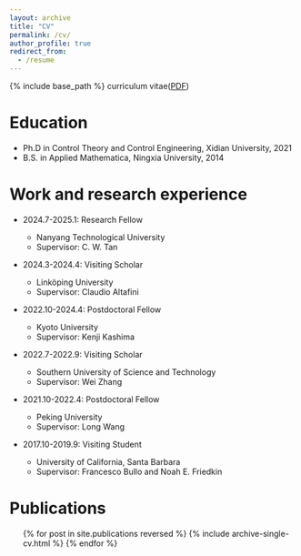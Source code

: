 ```yaml
---
layout: archive
title: "CV"
permalink: /cv/
author_profile: true
redirect_from:
  - /resume
---
```


{% include base_path %}
curriculum vitae([PDF](https://github.com/tinybeta/tinybeta.github.io/assets/CVYe.pdf))

Education
======
* Ph.D in Control Theory and Control Engineering, Xidian University, 2021
* B.S. in Applied Mathematica, Ningxia University, 2014

Work and research experience
======
* 2024.7-2025.1: Research Fellow
  * Nanyang Technological University
  * Supervisor: C. W. Tan

* 2024.3-2024.4: Visiting Scholar
  * Linköping University
  * Supervisor: Claudio Altafini
    
* 2022.10-2024.4: Postdoctoral Fellow
  * Kyoto University
  * Supervisor: Kenji Kashima
    
* 2022.7-2022.9: Visiting Scholar    
  * Southern University of Science and Technology
  * Supervisor: Wei Zhang
    
* 2021.10-2022.4: Postdoctoral Fellow
  * Peking University
  * Supervisor: Long Wang
    
* 2017.10-2019.9: Visiting Student
  * University of California, Santa Barbara
  * Supervisor: Francesco Bullo and Noah E. Friedkin


Publications
======
  <ul>{% for post in site.publications reversed %}
    {% include archive-single-cv.html %}
  {% endfor %}</ul>
  

  

